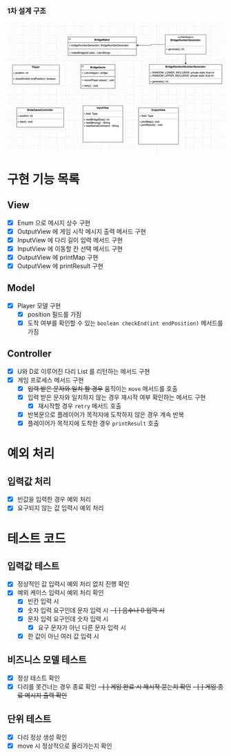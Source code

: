 ### 1차 설계 구조
![img.png](img.png)

# 구현 기능 목록

## View
- [X] Enum 으로 메시지 상수 구현
- [X] OutputView 에 게임 시작 메시지 출력 메서드 구현
- [X] InputView 에 다리 길이 입력 메서드 구현
- [X] InputView 에 이동할 칸 선택 메서드 구현
- [X] OutputView 에 printMap 구현
- [X] OutputView 에 printResult 구현

## Model
- [X] Player 모델 구현
  - [X] position 필드를 가짐
  - [X] 도착 여부를 확인할 수 있는 `boolean checkEnd(int endPosition)` 메서드를 가짐

## Controller
- [X] U와 D로 이루어진 다리 List 를 리턴하는 메서드 구현
- [X] 게임 프로세스 메서드 구현
  - [X] ~~입력 받은 문자와 일치 할 경우~~ 움직이는 `move` 메서드를 호출
  - [X] 입력 받은 문자와 일치하지 않는 경우 재시작 여부 확인하는 메서드 구현
    - [X] 재시작할 경우 `retry` 메서드 호출
  - [X] 반복문으로 플레이어가 목적지에 도착하지 않은 경우 계속 반복
  - [X] 플레이어가 목적지에 도착한 경우 `printResult` 호출

# 예외 처리
## 입력값 처리
- [X] 빈값을 입력한 경우 예외 처리
- [X] 요구되지 않는 값 입력시 예외 처리

# 테스트 코드
## 입력값 테스트
- [X] 정상적인 값 입력시 예외 처리 없지 진행 확인
- [X] 예외 케이스 입력시 예외 처리 확인
  - [X] 빈칸 입력 시
  - [X] 숫자 입력 요구인데 문자 입력 시
    ~~- [ ] 음수나 0 입력 시~~
  - [X] 문자 입력 요구인데 숫자 입력 시
    - [X] 요구 문자가 아닌 다른 문자 입력 시
  - [X] 한 값이 아닌 여러 값 입력 시
## 비즈니스 모델 테스트
- [X] 정상 테스트 확인
- [X] 다리를 못건너는 경우 종료 확인
~~- [ ] 게임 완료 시 재시작 묻는지 확인~~
~~- [ ] 게임 종료 메시지 출력 확인~~
## 단위 테스트
- [X] 다리 정상 생성 확인
- [X] move 시 정상적으로 올라가는지 확인
